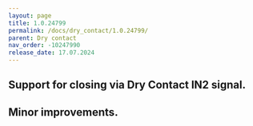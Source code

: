 ```yaml
---
layout: page
title: 1.0.24799
permalink: /docs/dry_contact/1.0.24799/
parent: Dry contact
nav_order: -10247990
release_date: 17.07.2024
---
```


## Support for closing via Dry Contact IN2 signal.
## Minor improvements.
